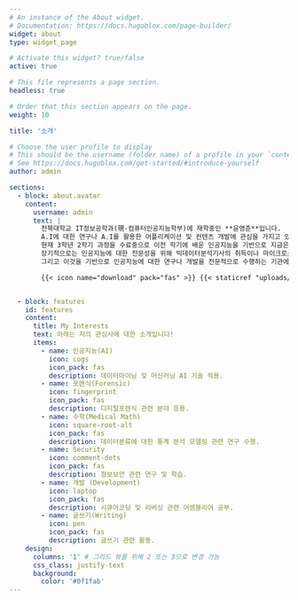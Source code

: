 ```yaml
---
# An instance of the About widget.
# Documentation: https://docs.hugoblox.com/page-builder/
widget: about
type: widget_page

# Activate this widget? true/false
active: true

# This file represents a page section.
headless: true

# Order that this section appears on the page.
weight: 10

title: '소개'

# Choose the user profile to display
# This should be the username (folder name) of a profile in your `content/authors/` folder.
# See https://docs.hugoblox.com/get-started/#introduce-yourself
author: admin

sections:
  - block: about.avatar
    content:
      username: admin
      text: |
        전북대학교 IT정보공학과(現-컴퓨터인공지능학부)에 재학중인 **윤영준**입니다.  
        A.I에 대한 연구나 A.I를 활용한 어플리케이션 및 컨텐츠 개발에 관심을 가지고 있습니다.  
        현재 3학년 2학기 과정을 수료중으로 이전 학기에 배운 인공지능을 기반으로 지금은 기계학습과 데이터마이닝에 대해 배우고 있으며, 초급 프로젝트를 통해 개발 및 프로젝트에 대한 경험을 키워나가고 있습니다.  
        장기적으로는 인공지능에 대한 전문성을 위해 빅데이터분석기사의 취득이나 마이크로소프트나 구글 등의 국제 기관에서 주관하는 자격증을 취득하는 것이 목표입니다.  
        그리고 이것을 기반으로 인공지능에 대한 연구나 개발을 전문적으로 수행하는 기관에 소속되어 새로운 패러다임을 이끄는 한 축이 되고 싶습니다.

        {{< icon name="download" pack="fas" >}} {{< staticref "uploads/이력서.pdf" "newtab" >}}다운로드{{< /staticref >}} 내 이력서를 PDF로 받기


  - block: features
    id: features
    content:
      title: My Interests
      text: 아래는 저의 관심사에 대한 소개입니다!
      items:
        - name: 인공지능(AI)
          icon: cogs
          icon_pack: fas
          description: 데이터마이닝 및 머신러닝 AI 기술 적용.
        - name: 포렌식(Forensic)
          icon: fingerprint
          icon_pack: fas
          description: 디지털포렌식 관련 분야 응용.
        - name: 수학(Medical Math)
          icon: square-root-alt
          icon_pack: fas
          description: 데이터분류에 대한 통계 분석 모델링 관련 연구 수행.
        - name: Security
          icon: comment-dots
          icon_pack: fas
          description: 정보보안 관련 연구 및 학습.
        - name: 개발 (Development)
          icon: laptop
          icon_pack: fas
          description: 시큐어코딩 및 리버싱 관련 어셈블리어 공부.
        - name: 글쓰기(Writing)
          icon: pen
          icon_pack: fas
          description: 글쓰기 관련 활동.
    design:
      columns: '1' # 그리드 뷰를 위해 2 또는 3으로 변경 가능
      css_class: justify-text
      background:
        color: '#0f1fab'
---
```


